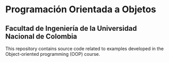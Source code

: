 # Programación Orientada a Objetos
## Facultad de Ingeniería de la Universidad Nacional de Colombia
This repository contains source code related to examples developed in the Object-oriented programming (OOP) course.
